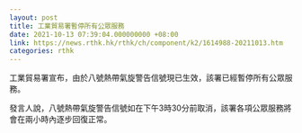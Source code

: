 ```yaml
---
layout: post
title: 工業貿易署暫停所有公眾服務
date: 2021-10-13 07:39:04.000000000 +08:00
link: https://news.rthk.hk/rthk/ch/component/k2/1614988-20211013.htm
categories: rthk
---
```


工業貿易署宣布，由於八號熱帶氣旋警告信號現已生效，該署已經暫停所有公眾服務。

發言人說，八號熱帶氣旋警告信號如在下午3時30分前取消，該署各項公眾服務將會在兩小時內逐步回復正常。
